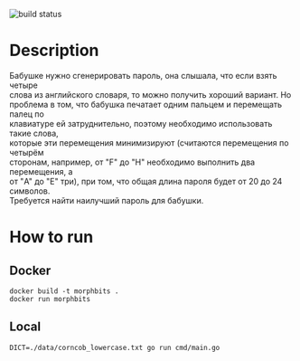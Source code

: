 ![build status](https://github.com/archimed-shaman/morphbits/actions/workflows/workflow.yaml/badge.svg)

# Description

Бабушке нужно сгенерировать пароль, она слышала, что если взять четыре \
слова из английского словаря, то можно получить хороший вариант. Но \
проблема в том, что бабушка печатает одним пальцем и перемещать палец по \
клавиатуре ей затруднительно, поэтому необходимо использовать такие слова, \
которые эти перемещения минимизируют (считаются перемещения по четырём \
сторонам, например, от "F" до "H" необходимо выполнить два перемещения, а \
от "A" до "E" три), при том, что общая длина пароля будет от 20 до 24 символов. \
Требуется найти наилучший пароль для бабушки.

# How to run

## Docker

```
docker build -t morphbits .
docker run morphbits
```

## Local
```
DICT=./data/corncob_lowercase.txt go run cmd/main.go 
```

